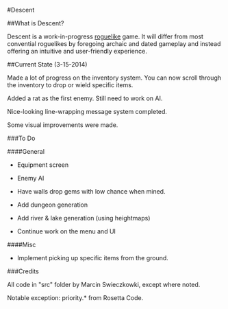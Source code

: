 #Descent

##What is Descent?

Descent is a work-in-progress [roguelike](http://en.wikipedia.org/wiki/Roguelike) game. It will differ from most convential roguelikes by foregoing archaic and dated gameplay and instead offering an intuitive and user-friendly experience.

##Current State (3-15-2014)

Made a lot of progress on the inventory system. You can now scroll through the inventory to drop or wield specific items.

Added a rat as the first enemy. Still need to work on AI.

Nice-looking line-wrapping message system completed.

Some visual improvements were made.

###To Do

####General

- Equipment screen

- Enemy AI

- Have walls drop gems with low chance when mined.

- Add dungeon generation

- Add river & lake generation (using heightmaps)

- Continue work on the menu and UI

####Misc

- Implement picking up specific items from the ground.

###Credits

All code in "src" folder by Marcin Swieczkowki, except where noted.

Notable exception: priority.* from Rosetta Code.